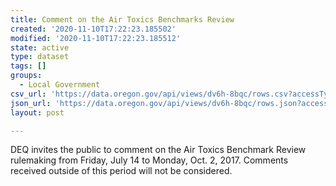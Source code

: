 ```yaml
---
title: Comment on the Air Toxics Benchmarks Review
created: '2020-11-10T17:22:23.185502'
modified: '2020-11-10T17:22:23.185512'
state: active
type: dataset
tags: []
groups:
  - Local Government
csv_url: 'https://data.oregon.gov/api/views/dv6h-8bqc/rows.csv?accessType=DOWNLOAD'
json_url: 'https://data.oregon.gov/api/views/dv6h-8bqc/rows.json?accessType=DOWNLOAD'
layout: post

---
```

DEQ invites the public to comment on the Air Toxics Benchmark Review rulemaking from Friday, July 14 to Monday, Oct. 2, 2017. Comments received outside of this period will not be considered.
